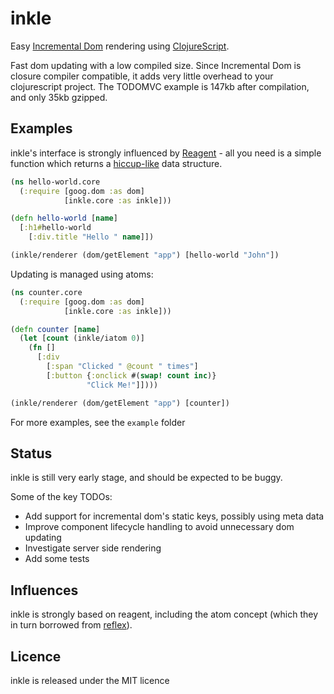 # inkle

Easy [Incremental Dom](http://github.com/google/incremental-dom) rendering using [ClojureScript](http://github.com/clojure/clojurescript).

Fast dom updating with a low compiled size. Since Incremental Dom is closure compiler compatible, it adds very little overhead to your clojurescript project. The TODOMVC example is 147kb after compilation, and only 35kb gzipped.

## Examples

inkle's interface is strongly influenced by [Reagent](http://github.com/reagent-project/reagent) - all you need is a simple function which returns a [hiccup-like](https://github.com/weavejester/hiccup) data structure.

```clj
(ns hello-world.core
  (:require [goog.dom :as dom]
            [inkle.core :as inkle]))

(defn hello-world [name]
  [:h1#hello-world
    [:div.title "Hello " name]])

(inkle/renderer (dom/getElement "app") [hello-world "John"])
```

Updating is managed using atoms:

```clj
(ns counter.core
  (:require [goog.dom :as dom]
            [inkle.core :as inkle]))

(defn counter [name]
  (let [count (inkle/iatom 0)]
    (fn []
      [:div
        [:span "Clicked " @count " times"]
        [:button {:onclick #(swap! count inc)}
                 "Click Me!"]])))

(inkle/renderer (dom/getElement "app") [counter])
```

For more examples, see the `example` folder

## Status

inkle is still very early stage, and should be expected to be buggy.

Some of the key TODOs:
* Add support for incremental dom's static keys, possibly using meta data
* Improve component lifecycle handling to avoid unnecessary dom updating
* Investigate server side rendering
* Add some tests

## Influences

inkle is strongly based on reagent, including the atom concept (which they in turn borrowed from [reflex](https://github.com/lynaghk/reflex)).

## Licence

inkle is released under the MIT licence